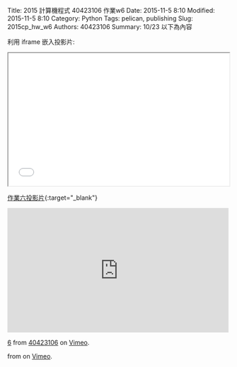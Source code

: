 Title: 2015 計算機程式 40423106 作業w6
Date: 2015-11-5 8:10
Modified: 2015-11-5 8:10
Category: Python
Tags: pelican, publishing
Slug: 2015cp_hw_w6
Authors: 40423106
Summary: 10/23
以下為內容

利用 iframe 嵌入投影片:

<iframe src="simplest6.html" width="500" height="300"></iframe>

[作業六投影片](simplest6.html){:target="_blank"}





<iframe src="https://player.vimeo.com/video/145765550" width="500" height="281" frameborder="0" webkitallowfullscreen mozallowfullscreen allowfullscreen></iframe> <p><a href="https://vimeo.com/145765550">6</a> from <a href="https://vimeo.com/user45854799">40423106</a> on <a href="https://vimeo.com">Vimeo</a>.</p> from <a href="https://vimeo.com/user24079973"></a> on <a href="https://vimeo.com">Vimeo</a>.</p>
